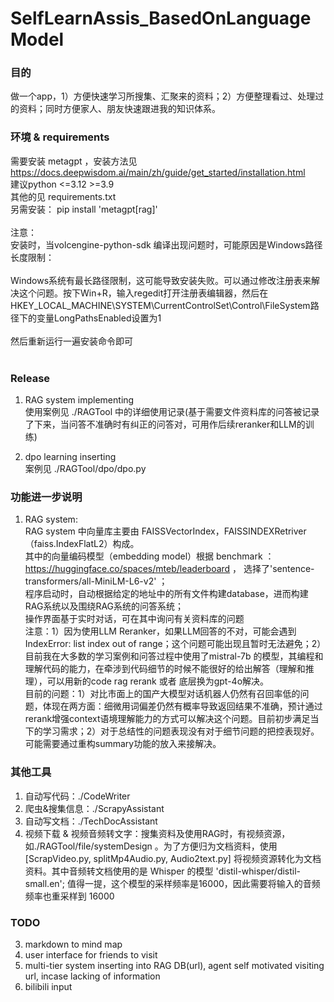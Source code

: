 # SelfLearnAssis_BasedOnLanguageModel

### 目的
做一个app，1）方便快速学习所搜集、汇聚来的资料；2）方便整理看过、处理过的资料；同时方便家人、朋友快速跟进我的知识体系。<br>

### 环境 & requirements
需要安装 metagpt ，安装方法见 https://docs.deepwisdom.ai/main/zh/guide/get_started/installation.html<br>
建议python <=3.12  >=3.9<br>
其他的见 requirements.txt<br>
另需安装： pip install 'metagpt[rag]'<br>
<br>
注意：<br>
安装时，当volcengine-python-sdk 编译出现问题时，可能原因是Windows路径长度限制：<br>
<br>
Windows系统有最长路径限制，这可能导致安装失败。可以通过修改注册表来解决这个问题。按下Win+R，输入regedit打开注册表编辑器，然后在HKEY_LOCAL_MACHINE\SYSTEM\CurrentControlSet\Control\FileSystem路径下的变量LongPathsEnabled设置为1<br>
<br>
然后重新运行一遍安装命令即可<br>
<br>

### Release
1. RAG system implementing <br>
    使用案例见 ./RAGTool 中的详细使用记录(基于需要文件资料库的问答被记录了下来，当问答不准确时有纠正的问答对，可用作后续reranker和LLM的训练) <br>

2. dpo learning inserting <br>
    案例见 ./RAGTool/dpo/dpo.py<br>


### 功能进一步说明
1. RAG system: <br>
    RAG system 中向量库主要由 FAISSVectorIndex，FAISSINDEXRetriver（faiss.IndexFlatL2）构成。<br>
    其中的向量编码模型（embedding model）根据 benchmark ：https://huggingface.co/spaces/mteb/leaderboard ， 选择了'sentence-transformers/all-MiniLM-L6-v2' ；<br>
    程序启动时，自动根据给定的地址中的所有文件构建database，进而构建RAG系统以及围绕RAG系统的问答系统；<br>
    操作界面基于实时对话，可在其中询问有关资料库的问题<br>
    注意：1）因为使用LLM Reranker，如果LLM回答的不对，可能会遇到IndexError: list index out of range；这个问题可能出现且暂时无法避免；2）目前我在大多数的学习案例和问答过程中使用了mistral-7b 的模型，其编程和理解代码的能力，在牵涉到代码细节的时候不能很好的给出解答（理解和推理），可以用新的code rag rerank 或者 底层换为gpt-4o解决。<br>
    目前的问题：1）对比市面上的国产大模型对话机器人仍然有召回率低的问题，体现在两方面：细微用词偏差仍然有概率导致返回结果不准确，预计通过rerank增强context语境理解能力的方式可以解决这个问题。目前初步满足当下的学习需求；2）对于总结性的问题表现没有对于细节问题的把控表现好。可能需要通过重构summary功能的放入来接解决。<br>

### 其他工具
1. 自动写代码：./CodeWriter
2. 爬虫&搜集信息：./ScrapyAssistant
3. 自动写文档：./TechDocAssistant
4. 视频下载 & 视频音频转文字：搜集资料及使用RAG时，有视频资源，如./RAGTool/file/systemDesign 。为了方便归为文档资料，使用 [ScrapVideo.py, splitMp4Audio.py, Audio2text.py] 将视频资源转化为文档资料。其中音频转文档使用的是 Whisper 的模型 'distil-whisper/distil-small.en'; 值得一提，这个模型的采样频率是16000，因此需要将输入的音频频率也重采样到 16000


### TODO

3. markdown to mind map
4. user interface for friends to visit
5. multi-tier system inserting into RAG DB(url), agent self motivated visiting url, incase lacking of information
6. bilibili input
